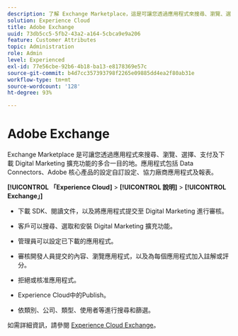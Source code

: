 ```yaml
---
description: 了解 Exchange Marketplace，這是可讓您透過應用程式來搜尋、瀏覽、選擇、支付及下載 Digital Marketing 擴充功能的多合一目的地。
solution: Experience Cloud
title: Adobe Exchange
uuid: 73db5cc5-5fb2-43a2-a164-5cbca9e9a206
feature: Customer Attributes
topic: Administration
role: Admin
level: Experienced
exl-id: 77e56cbe-92b6-4b18-ba13-e8178369e57c
source-git-commit: b4d7cc357393798f2265e09885dd4ea2f80ab31e
workflow-type: tm+mt
source-wordcount: '128'
ht-degree: 93%

---
```


# Adobe Exchange

Exchange Marketplace 是可讓您透過應用程式來搜尋、瀏覽、選擇、支付及下載 Digital Marketing 擴充功能的多合一目的地。應用程式包括 Data Connectors、Adobe 核心產品的設定自訂設定、協力廠商應用程式及報表。

**[!UICONTROL 「Experience Cloud]** > **[!UICONTROL 說明]** > **[!UICONTROL Exchange」]**

* 下載 SDK、閱讀文件，以及將應用程式提交至 Digital Marketing 進行審核。

* 客戶可以搜尋、選取和安裝 Digital Marketing 擴充功能。

* 管理員可以設定已下載的應用程式。

* 審核開發人員提交的內容、瀏覽應用程式，以及為每個應用程式加入註解或評分。

* 拒絕或核准應用程式。

* Experience Cloud中的Publish。

* 依類別、公司、類型、使用者等進行搜尋和篩選。

如需詳細資訊，請參閱 [Experience Cloud Exchange](https://exchange.adobe.com/experiencecloud.html)。
